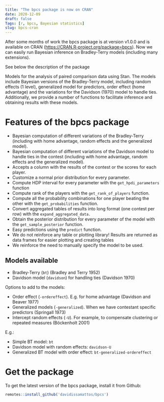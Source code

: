 ```yaml
---
title: "The bpcs package is now on CRAN"
date: 2020-12-09
draft: false
Tags: [r, bpcs, Bayesian statistics]
slug: bpcs-cran
---
```


After some months of work the bpcs package is at version v1.0.0 and is available on CRAN (https://CRAN.R-project.org/package=bpcs). Now we can easily run Bayesian inference on Bradley-Terry models (including many extensions).

See below the description of the package

Models for the analysis of paired comparison data using Stan. The models include Bayesian versions of the Bradley-Terry model, including random effects (1 level), generalized model for predictors, order effect (home advantage) and the variations for the Davidson (1970) model to handle ties. Additionally, we provide a number of functions to facilitate inference and obtaining results with these models. 

# Features of the bpcs package

  - Bayesian computation of different variations of the Bradley-Terry
    (including with home advantage, random effects and the generalized
    model).
  - Bayesian computation of different variations of the Davidson model
    to handle ties in the contest (including with home advantage, random
    effects and the generalized model).
  - Accepts a column with the results of the contest or the scores for
    each player.
  - Customize a normal prior distribution for every parameter.
  - Compute HDP interval for every parameter with the
    `get_hpdi_parameters` function
  - Compute rank of the players with the `get_rank_of_players` function.
  - Compute all the probability combinations for one player beating the other with the `get_probabilities` function.
  - Convert aggregated tables of results into long format (one contest
    per row) with the `expand_aggregated_data.`
  - Obtain the posterior distribution for every parameter of the model
    with the `get_sample_posterior` function.
  - Easy predictions using the `predict` function.
  - We do not reinforce any table or plotting library\! Results are
    returned as data frames for easier plotting and creating tables
  - We reinforce the need to manually specify the model to be used.

## Models available

  - Bradley-Terry (`bt`) (Bradley and Terry 1952)
  - Davidson model (`davidson`) for handling ties (Davidson 1970)

Options to add to the models:

  - Order effect (`-ordereffect`). E.g. for home advantage (Davidson and
    Beaver 1977)
  - Generalized models (`-generalized`). When we have contestant
    specific predictors (Springall 1973)
  - Intercept random effects (`-U`). For example, to compensate
    clustering or repeated measures (Böckenholt 2001)

E.g.:

  - Simple BT model: `bt`
  - Davidson model with random effects: `davidson-U`
  - Generalized BT model with order effect: `bt-generalized-ordereffect`


# Get the package

To get the latest version of the bpcs package, install it from Github:

```r
remotes::install_github('davidissamattos/bpcs')
```